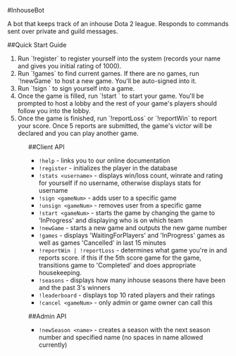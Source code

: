 ﻿#InhouseBot

A bot that keeps track of an inhouse Dota 2 league. Responds to commands sent over private and guild messages.

##Quick Start Guide
<ol>
<li>Run `!register` to register yourself into the system (records your name and gives you initial rating of 1000).</li>
<li>Run `!games` to find current games. If there are no games, run `!newGame` to host a new game. You'll be auto-signed into it.</li>
<li>Run `!sign <gameNum>` to sign yourself into a game.</li>
<li>Once the game is filled, run `!start <gameNum>` to start your game. You'll be prompted to host a lobby and the rest of your game's players should follow you into the lobby.</li>
<li>Once the game is finished, run `!reportLoss` or `!reportWin` to report your score. Once 5 reports are submitted, the game's victor will be declared and you can play another game.</li>
<ol>

##Client API
* `!help` - links you to our online documentation
* `!register` - initializes the player in the database
* `!stats <username>` - displays win/loss count, winrate and rating for yourself if no username, otherwise displays stats for username
* `!sign <gameNum>` - adds user to a specific game
* `!unsign <gameNum>` - removes user from a specific game
* `!start <gameNum>` - starts the game by changing the game to 'InProgress' and displaying who is on which team
* `!newGame` - starts a new game and outputs the new game number
* `!games` - displays 'WaitingForPlayers' and 'InProgress' games as well as games 'Cancelled' in last 15 minutes
* `!reportWin | !reportLoss` - determines what game you're in and reports score. if this if the 5th score game for the game, transitions game to 'Completed' and does appropriate housekeeping.
* `!seasons` - displays how many inhouse seasons there have been and the past 3's winners
* `!leaderboard` - displays top 10 rated players and their ratings
* `!cancel <gameNum>` - only admin or game owner can call this

##Admin API
* `!newSeason <name>` - creates a season with the next season number and specified name (no spaces in name allowed currently)